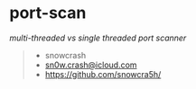 # port-scan
_multi-threaded vs single threaded port scanner_

> * snowcrash
> * sn0w.crash@icloud.com
> * https://github.com/snowcra5h/
